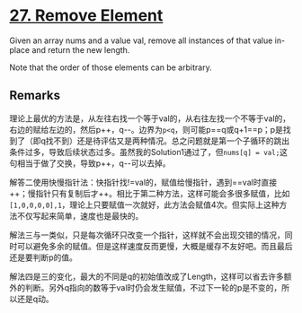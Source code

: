 # [27. Remove Element](https://leetcode.com/problems/remove-element/)

Given an array nums and a value val, remove all instances of that value in-place and return the new length.

Note that the order of those elements can be arbitrary.

## Remarks

理论上最优的方法是，从左往右找一个等于val的，从右往左找一个不等于val的，右边的赋给左边的，然后p++，q--。边界为`p<q`，则可能p==q或q+1==p；p是找到了（即q找不到）还是待评估又是两种情况。总之问题就是第一个子循环的跳出条件过多，导致后续状态过多。虽然我的Solution1通过了，但`nums[q] = val;`这句相当于做了交换，导致p++，q--可以去掉。

解答二使用快慢指针法：快指针找!=val的，赋值给慢指针，遇到==val时直接++；慢指针只有复制后才++。相比于第二种方法，这样可能会多很多赋值，比如`[1,0,0,0,0],1`，理论上只要赋值一次就好，此方法会赋值4次。但实际上这种方法不仅写起来简单，速度也是最快的。

解法三与一类似，只是每次循环只改变一个指针，这样就不会出现交错的情况，同时可以避免多余的赋值。但是这样速度反而更慢，大概是缓存不友好吧。而且最后还是要判断p的值。

解法四是三的变化，最大的不同是q的初始值改成了Length，这样可以省去许多额外的判断。另外q指向的数等于val时仍会发生赋值，不过下一轮的p是不变的，所以还是q动。
